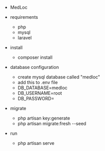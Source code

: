 * MedLoc

* requirements
    * php
    * mysql
    * laravel

* install 
    * composer install

* database configuration
    * create mysql database called "medloc"
    * add this to .env file
    * DB_DATABASE=medloc
    * DB_USERNAME=root
    * DB_PASSWORD=

* migrate
    * php artisan key:generate
    * php artisan migrate:fresh --seed

* run
    * php artisan serve